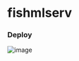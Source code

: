 # fishmlserv

### Deploy
![image](https://github.com/user-attachments/assets/e3af6d93-78de-416d-bf0d-c1079d42a4ef)
